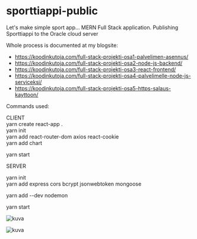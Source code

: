 # sporttiappi-public
Let's make simple sport app...   MERN Full Stack  application. Publishing Sporttiappi to the Oracle cloud server
  
Whole process is documented at my blogsite:
- https://koodinkutoja.com/full-stack-projekti-osa1-palvelimen-asennus/
- https://koodinkutoja.com/full-stack-projekti-osa2-node-js-backend/
- https://koodinkutoja.com/full-stack-projekti-osa3-react-frontend/
- https://koodinkutoja.com/full-stack-projekti-osa4-palvelimelle-node-js-serviceksi/
- https://koodinkutoja.com/full-stack-projekti-osa5-https-salaus-kayttoon/
 
  
Commands used:   

CLIENT  
yarn create react-app .      
yarn init    
yarn add react-router-dom axios react-cookie  
yarn add chart  

yarn start  
  

SERVER   

yarn init    
yarn add express cors bcrypt jsonwebtoken mongoose   
  
   
yarn add --dev nodemon   

yarn start    
 
 
 ![kuva](https://user-images.githubusercontent.com/36517928/229368253-d50f21e8-48f4-4414-b689-5cf384d45c17.png)
        
![kuva](https://user-images.githubusercontent.com/36517928/230557391-c967f2f7-344d-4261-9be4-752bbde2d218.png)

